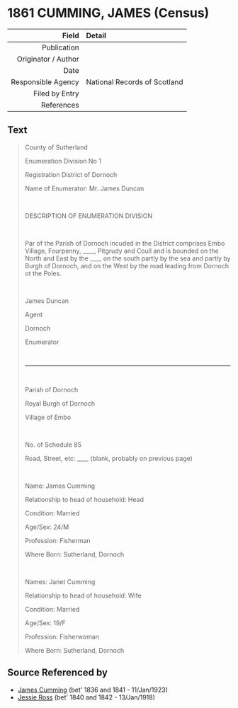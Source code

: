 ﻿---
layout: page
permalink: /sources/s88810340
---

# 1861 CUMMING, JAMES (Census)

Field | Detail
---:|:---
Publication | 
Originator / Author | 
Date | 
Responsible Agency | National Records of Scotland
Filed by Entry | 
References | 

## Text

> County of Sutherland
>
> Enumeration Division No 1
>
> Registration District of Dornoch
>
> Name of Enumerator: Mr. James Duncan
>
> <br/>
>
> DESCRIPTION OF ENUMERATION DIVISION
>
> <br/>
>
> Par of the Parish of Dornoch incuded in the District comprises Embo Village, Fourpenny, ____, Pitgrudy and Coull and is bounded on the North and East by the ____ on the south partly by the sea and partly by Burgh of Dornoch, and on the West by the road leading from Dornoch ot the Poles.
>
> <br/>
>
> James Duncan
>
> Agent
>
> Dornoch
>
> Enumerator
>
> <br/>
>
> ---
>
> <br/>
>
> Parish of Dornoch
>
> Royal Burgh of Dornoch
>
> Village of Embo
>
> <br/>
>
> No. of Schedule 85
>
> Road, Street, etc: ____ (blank, probably on previous page)
>
> <br/>
>
> Name: James Cumming
>
> Relationship to head of household: Head
>
> Condition: Married
>
> Age/Sex: 24/M
>
> Profession: Fisherman
>
> Where Born: Sutherland, Dornoch
>
> <br/>
>
> Names: Janet Cumming
>
> Relationship to head of household: Wife
>
> Condition: Married
>
> Age/Sex: 19/F
>
> Profession: Fisherwoman
>
> Where Born: Sutherland, Dornoch
>

## Source Referenced by

* [James Cumming](../people/@66384942@-james-cumming-b1836~1841-d1923-1-11.md) (bet' 1836 and 1841 - 11/Jan/1923)
* [Jessie Ross](../people/@60546968@-jessie-ross-b1840~1842-d1918-1-13.md) (bet' 1840 and 1842 - 13/Jan/1918)
